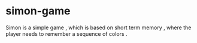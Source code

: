 # simon-game
Simon is a simple game , which is based on short term memory , where the player needs to remember a sequence of colors .
